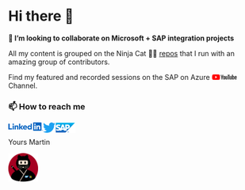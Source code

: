 # Hi there 👋

**👯 I’m looking to collaborate on Microsoft + SAP integration projects**

All my content is grouped on the Ninja Cat 🥷🐱 [repos](https://martinpankraz.github.io/ninja-unicorn/) that I run with an amazing group of contributors.

Find my featured and recorded sessions on the SAP on Azure <a href="https://www.youtube.com/c/SAPonAzure" ><img width="50px" src="img/YouTube.svg" /></a> Channel.

### 📫 How to reach me

<a href="https://www.linkedin.com/in/martin-pankraz/"><img align="left" alt="Martin's LinkedIn" width="70px" src="img/LinkedIn.svg" />
</a><a href="https://twitter.com/martinpankraz" ><img align="left" width="25px" src="img/Twitter.svg" /></a><a href="https://people.sap.com/martin-pankraz#content:blogposts" ><img align="left" width="40px" src="img/sap.svg" /></a>

<br>

Yours
Martin

<a href="https://github.com/MartinPankraz/ninja-unicorn"><img alt="Ninja Cat" width="60px" src="https://raw.githubusercontent.com/MartinPankraz/ninja-unicorn/main/img/ninja.png" />
</a>
